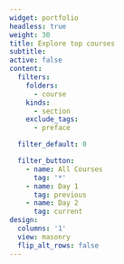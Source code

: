 ```yaml
---
widget: portfolio
headless: true
weight: 30
title: Explore top courses
subtitle:
active: false
content:
  filters:
    folders:
      - course
    kinds:
      - section
    exclude_tags:
      - preface

  filter_default: 0

  filter_button:
    - name: All Courses
      tag: '*'
    - name: Day 1
      tag: previous
    - name: Day 2
      tag: current
design:
  columns: '1'
  view: masonry
  flip_alt_rows: false
---
```

